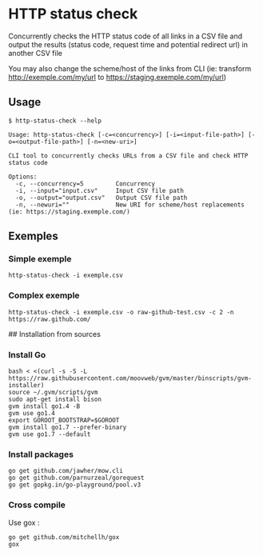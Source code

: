 # HTTP status check

Concurrently checks the HTTP status code of all links in a CSV file and output the results (status code, request time and potential redirect url) in another CSV file

You may also change the scheme/host of the links from CLI (ie: transform http://exemple.com/my/url to https://staging.exemple.com/my/url)


## Usage

```
$ http-status-check --help

Usage: http-status-check [-c=<concurrency>] [-i=<input-file-path>] [-o=<output-file-path>] [-n=<new-uri>]

CLI tool to concurrently checks URLs from a CSV file and check HTTP status code

Options:
  -c, --concurrency=5         Concurrency
  -i, --input="input.csv"     Input CSV file path
  -o, --output="output.csv"   Output CSV file path
  -n, --newuri=""             New URI for scheme/host replacements (ie: https://staging.exemple.com/)
```


## Exemples

### Simple exemple

```
http-status-check -i exemple.csv
```

### Complex exemple

```
http-status-check -i exemple.csv -o raw-github-test.csv -c 2 -n https://raw.github.com/
```


## Installation from sources

### Install Go

```
bash < <(curl -s -S -L https://raw.githubusercontent.com/moovweb/gvm/master/binscripts/gvm-installer)
source ~/.gvm/scripts/gvm
sudo apt-get install bison
gvm install go1.4 -B
gvm use go1.4
export GOROOT_BOOTSTRAP=$GOROOT
gvm install go1.7 --prefer-binary
gvm use go1.7 --default
```

### Install packages

```
go get github.com/jawher/mow.cli
go get github.com/parnurzeal/gorequest
go get gopkg.in/go-playground/pool.v3
```

### Cross compile

Use gox :

```
go get github.com/mitchellh/gox
gox
```
